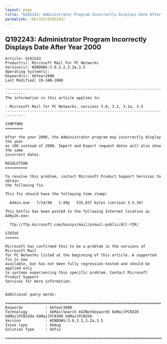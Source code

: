 ```yaml
---
layout: page
title: "Q192243: Administrator Program Incorrectly Displays Date After Year 2000"
permalink: /kb/192/Q192243/
---
```


## Q192243: Administrator Program Incorrectly Displays Date After Year 2000

	Article: Q192243
	Product(s): Microsoft Mail For PC Networks
	Version(s): WINDOWS:3.0,3.2,3.2a,3.5
	Operating System(s): 
	Keyword(s): kbYear2000
	Last Modified: 19-JAN-2000
	
	-------------------------------------------------------------------------------
	The information in this article applies to:
	
	- Microsoft Mail for PC Networks, versions 3.0, 3.2, 3.2a, 3.5 
	-------------------------------------------------------------------------------
	
	SYMPTOMS
	========
	
	After the year 2000, the Administrator program may incorrectly display the year
	as 100 instead of 2000. Import and Export request dates will also show the same
	incorrect dates.
	
	RESOLUTION
	==========
	
	To resolve this problem, contact Microsoft Product Support Services to obtain
	the following fix.
	
	This fix should have the following time stamp:
	
	  Admin.exe   7/24/98   1:49p   535,837 bytes (version 3.5.34)
	
	This hotfix has been posted to the following Internet location as Admy2k.exe:
	
	  ftp://ftp.microsoft.com/bussys/mail/pcmail-public/All-Y2K/
	
	STATUS
	======
	
	Microsoft has confirmed this to be a problem in the versions of Microsoft Mail
	for PC Networks listed at the beginning of this article. A supported fix is now
	available, but has not been fully regression-tested and should be applied only
	to systems experiencing this specific problem. Contact Microsoft Product Support
	Services for more information.
	
	
	Additional query words:
	
	======================================================================
	Keywords          : kbYear2000 
	Technology        : kbMailSearch kbZNotKeyword3 kbMailPCN320 kbMailPCN320a kbMailPCN300 kbMailPCN350
	Version           : WINDOWS:3.0,3.2,3.2a,3.5
	Issue type        : kbbug
	Solution Type     : kbfix
	
	=============================================================================
	
